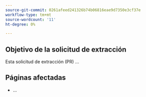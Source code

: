 ```yaml
---
source-git-commit: 0261afeed241326b74b06816eae9d7350e3cf37e
workflow-type: tm+mt
source-wordcount: '11'
ht-degree: 0%

---
```

## Objetivo de la solicitud de extracción

Esta solicitud de extracción (PR) ...

## Páginas afectadas

<!-- It is a best practice to list the affected pages on experienceleague.adobe.com (URLs). Not necessary for large numbers of files. Including both production and staging/review URLs is most helpful. -->

- ...


<!--
If you are fixing a GitHub issue, using the GitHub keyword format (https://help.github.com/en/articles/closing-issues-using-keywords#closing-an-issue-in-a-different-repository) closes the issue when this pull request is merged. Example: `Fixes #1234`.

`main` is the default branch. Merged pull requests to `main` go live on the site automatically. Any requested changes to content on the `main` branch must be related to the released product. Any content related to future releases should be merged to the corresponding `develop` branch.

-->
